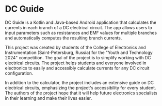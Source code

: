 # DC Guide

DC Guide is a Kotlin and Java-based Android application that calculates the currents in each branch of a DC electrical circuit. The app allows users to input parameters such as resistances and EMF values for multiple branches and automatically computes the resulting branch currents.

This project was created by students of the College of Electronics and Instrumentation (Saint-Petersburg, Russia) for the "Youth and Technology 2024" competition. The goal of the project is to simplify working with DC electrical circuits. The project helps students and everyone involved in electronics to easily and accessibly calculate currents for any DC circuit configuration.

In addition to the calculator, the project includes an extensive guide on DC electrical circuits, emphasizing the project's accessibility for every student. The authors of the project hope that it will help future electronics specialists in their learning and make their lives easier.